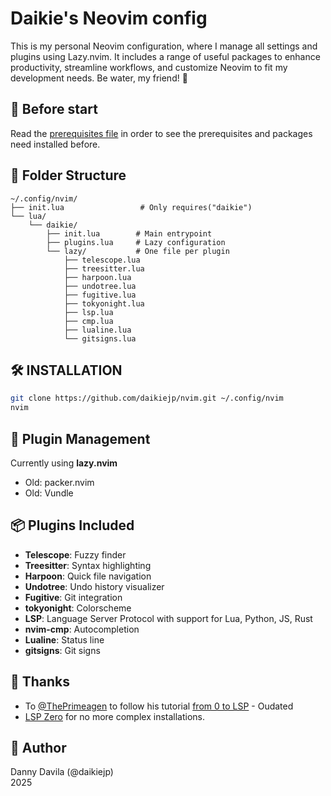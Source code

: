 # Daikie's Neovim config

This is my personal Neovim configuration, where I manage all settings and plugins using Lazy.nvim. It includes a range of useful packages to enhance productivity, streamline workflows, and customize Neovim to fit my development needs. Be water, my friend! 🌊

## 🧰  Before start

Read the [prerequisites file](PREREQUISITES.md) in order to see the prerequisites and packages need installed before.

## 📁 Folder Structure

```text
~/.config/nvim/
├── init.lua                 # Only requires("daikie")
└── lua/
    └── daikie/
        ├── init.lua        # Main entrypoint
        ├── plugins.lua     # Lazy configuration
        └── lazy/           # One file per plugin
            ├── telescope.lua
            ├── treesitter.lua
            ├── harpoon.lua
            ├── undotree.lua
            ├── fugitive.lua
            ├── tokyonight.lua
            ├── lsp.lua
            ├── cmp.lua
            ├── lualine.lua
            └── gitsigns.lua
```

## 🛠️ INSTALLATION

```bash
git clone https://github.com/daikiejp/nvim.git ~/.config/nvim
nvim
```

## 🧩 Plugin Management

Currently using **lazy.nvim**

- Old: packer.nvim
- Old: Vundle

## 📦 Plugins Included

- **Telescope**: Fuzzy finder
- **Treesitter**: Syntax highlighting
- **Harpoon**: Quick file navigation
- **Undotree**: Undo history visualizer
- **Fugitive**: Git integration
- **tokyonight**: Colorscheme
- **LSP**: Language Server Protocol with support for Lua, Python, JS, Rust
- **nvim-cmp**: Autocompletion
- **Lualine**: Status line
- **gitsigns**: Git signs

## 👏 Thanks

- To [@ThePrimeagen](https://www.youtube.com/c/theprimeagen) to follow his tutorial [from 0 to LSP](https://www.youtube.com/watch?v=w7i4amO_zaE) - Oudated
- [LSP Zero](https://lsp-zero.netlify.app/docs/getting-started.html) for no more complex installations.

## 👤 Author

Danny Davila (@daikiejp)  
2025
